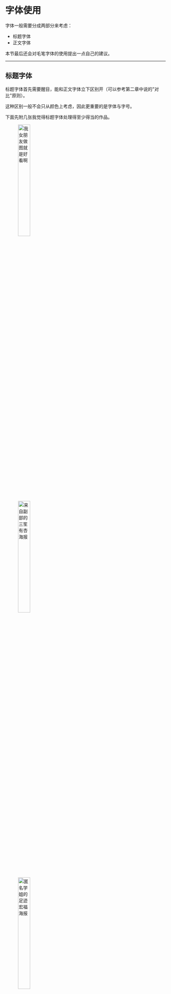 # 字体使用  

字体一般需要分成两部分来考虑：

- 标题字体  
- 正文字体  

本节最后还会对毛笔字体的使用提出一点自己的建议。  

---



## 标题字体  

标题字体首先需要醒目，能和正文字体立下区别开（可以参考第二章中说的"对比"原则）。  

这种区别一般不会只从颜色上考虑，因此更重要的是字体与字号。  

下面先附几张我觉得标题字体处理得至少得当的作品。  

<figure class="third">

​	<img src="https://s33.postimg.cc/nycr5jncf/02-title_Sue.jpg" title="我女朋友做图就是好看啊" width="30%">

​	<img src="https://s33.postimg.cc/h7w9w3sgv/02-title_SS.jpg" title="来自副部的三笙有杏海报" width="30%">

​	<img src="https://s33.postimg.cc/560w1zltb/02-title_HF.jpg" title="匿名学姐的足迹宏福海报" width="30%">

</figure>

>  最右足迹宏福的海报重点关注一下“足迹宏福”这几个字的处理就好，其它字体处理会在后面的部分讲。  

这几张图对标题字体处理的共同特点：

- 没有使用黑体/宋体/楷体等“常规”字体  
- 没有使用细线条的字体  
- 字要大，至少和正文字体形成了明显的对比  
- 通过以上三点使标题在作品中的地位突出  



**总结：**关于标题字体，相应地有以下建议：

- 字要大**（强调一下仅适用于标题）**  

- 字体尽量费些心思选择

  > 哪怕是宋体，都有很多不同的宋体。这些字体大体相似，但细节上的不同可以带来很不同的视觉感受。比如示例图中“文艺部”用的字体是_方正清刻本悦宋体_。  
  >
  > 不同的宋体举例：造字工房言宋，造字工房刻宋，腾祥嘉丽宋，可以试着比较一下。  

- 标题不宜选择线条过细的字体

---

---



## 正文字体  

这里说的正文字体还可以细分为：

- 甲方写的文案部分

  > 文案的主要作用还是吸引人，因此还需要设计字体、排版等，字号也不宜太小

- 活动具体的时间、地点、报名方式等信息部分

  > 只有被活动吸引的人才会关心具体的活动信息，这部分人会主动在画面中找信息，因此信息部分只要求信息传达清晰即可  

版面允许的情况下，二者可以同时设计排版。如果版面紧张（比如有些活动会给出奇长无比的文案），信息部分可以整齐地、小小地放在一个边角里。  

以下左图为文案与活动信息的正确示例，右图为错误示例。

<figure class="half">

​	<img src="https://s33.postimg.cc/68b2kip73/02-book_Font.png" title="来自部长本人的正确示范" width="35%">

​	<img src="https://s33.postimg.cc/k1zf9ka2n/02-pe_Font.png" title="来自部长本人的错误示范" width="35%">

</figure>

> - 左图从对齐、标题字体、文案字体、信息字体、配色、风格以及素材选择等各个角度讲都是可以参考的一张作品。  
> - 右图重点关注一下文案和活动信息的主次其实是颠倒了的。  

---

---



## 关于毛笔字体的使用

好像绝大多数人都对与毛笔字体有格外大的使用热情。但用毛笔字体还是很容易踩雷的。  

基于毛笔字体的特点，

- 如果要使用，尽量选择行书一类字迹清晰的字体
- 如果要使用，尽量选择在标题或者文案上使用（参考足迹宏福海报）
- 如果要使用，一定一定不要在小字上用（参考反例足迹宏福海报）

---

---



## 小结

- 标题字体
  - 要醒目要清晰
  - 要对比明显
- 正文字体
  - 要整齐要易读
- 关于毛笔字体的使用
  - 本着“不乱”的原则
  - 不说慎用，至少不要滥用